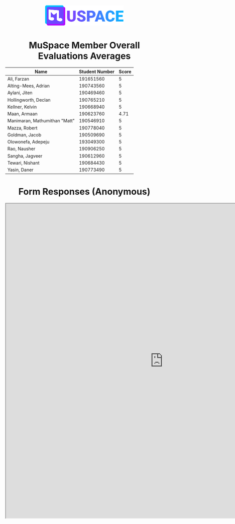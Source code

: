 <h1 align="center">
    <a href="./"><img id="header-logo" src="./logo.svg" width="250" alt="MuSpace logo"/></a>
</h1>
<h1 align="center">MuSpace Member Overall Evaluations Averages</h1>
<!-- Remeber to give evalutations alphabetically -->

|              Name               | Student Number | Score |
| ------------------------------- | -------------- | ------|
| Ali, Farzan                     | 191651560      | 5     |         
| Alting-Mees, Adrian             | 190743560      | 5     |
| Aylani, Jiten                   | 190469460      | 5     |
| Hollingworth, Declan            | 190765210      | 5     |
| Kellner, Kelvin                 | 190668940      | 5     |
| Maan, Armaan                    | 190623760      | 4.71  |
| Manimaran, Mathumithan "Matt"   | 190546910      | 5     |
| Mazza, Robert                   | 190778040      | 5     |
| Goldman, Jacob                  | 190509690      | 5     |
| Olowonefa, Adepeju              | 193049300      | 5     |
| Rao, Nausher                    | 190906250      | 5     |
| Sangha, Jagveer                 | 190612960      | 5     |
| Tewari, Nishant                 | 190684430      | 5     |
| Yasin, Daner                    | 190773490      | 5     |



<h1 align="center">Form Responses (Anonymous)</h1>

<iframe width="1000px" height="1000px" src="https://docs.google.com/spreadsheets/d/e/2PACX-1vQpCPTvFAcD_3OC6pGChDQb0IWySJgKMGI8yeSMaq0VbMbht1628EpYiFSCzqoYL6ZVqYue4EgRdNza/pubhtml?widget=true&amp;headers=false"></iframe>

